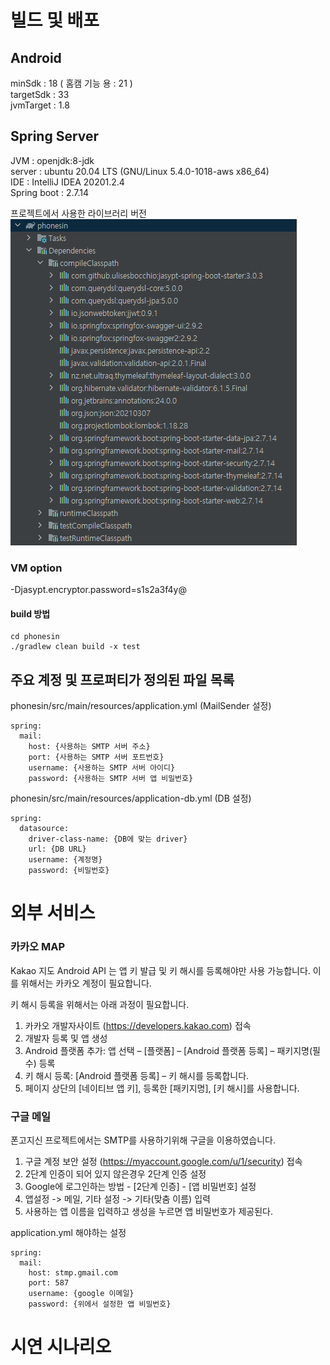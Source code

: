 # 빌드 및 배포

## Android

minSdk : 18 ( 홈캠 기능 용 : 21 )   
targetSdk : 33   
jvmTarget : 1.8


## Spring Server
JVM : openjdk:8-jdk   
server : ubuntu 20.04 LTS (GNU/Linux 5.4.0-1018-aws x86_64)   
IDE : IntelliJ IDEA 20201.2.4   
Spring boot : 2.7.14   

프로젝트에서 사용한 라이브러리 버전
![spring classpath](/exec/resources/classpath.PNG)


### VM option
-Djasypt.encryptor.password=s1s2a3f4y@

#### build 방법
```
cd phonesin
./gradlew clean build -x test
```

## 주요 계정 및 프로퍼티가 정의된 파일 목록

phonesin/src/main/resources/application.yml (MailSender 설정)

```
spring:
  mail:
    host: {사용하는 SMTP 서버 주소}
    port: {사용하는 SMTP 서버 포트번호}
    username: {사용하는 SMTP 서버 아이디}
    password: {사용하는 SMTP 서버 앱 비밀번호}
```

phonesin/src/main/resources/application-db.yml (DB 설정)

```
spring:
  datasource:
    driver-class-name: {DB에 맞는 driver}
    url: {DB URL}
    username: {계정명}
    password: {비밀번호}
```


# 외부 서비스

### 카카오 MAP

Kakao 지도 Android API 는 앱 키 발급 및 키 해시를 등록해야만 사용 가능합니다.
이를 위해서는 카카오 계정이 필요합니다.

키 해시 등록을 위해서는 아래 과정이 필요합니다.
1. 카카오 개발자사이트 (https://developers.kakao.com) 접속
2. 개발자 등록 및 앱 생성
3. Android 플랫폼 추가: 앱 선택 – [플랫폼] – [Android 플랫폼 등록] – 패키지명(필수) 등록
4. 키 해시 등록: [Android 플랫폼 등록] – 키 해시를 등록합니다.
5. 페이지 상단의 [네이티브 앱 키], 등록한 [패키지명], [키 해시]를 사용합니다.

### 구글 메일

폰고지신 프로젝트에서는 SMTP를 사용하기위해 구글을 이용하였습니다.

1. 구글 계정 보안 설정 (https://myaccount.google.com/u/1/security) 접속
2. 2단계 인증이 되어 있지 않은경우 2단계 인증 설정
3. Google에 로그인하는 방법 - [2단계 인증] - [앱 비밀번호] 설정
4. 앱설정 -> 메일, 기타 설정 ->  기타(맞춤 이름) 입력
5. 사용하는 앱 이름을 입력하고 생성을 누르면 앱 비밀번호가 제공된다.

application.yml 해야하는 설정
```
spring:
  mail:
    host: stmp.gmail.com
    port: 587
    username: {google 이메일}
    password: {위에서 설정한 앱 비밀번호}
```



# 시연 시나리오

